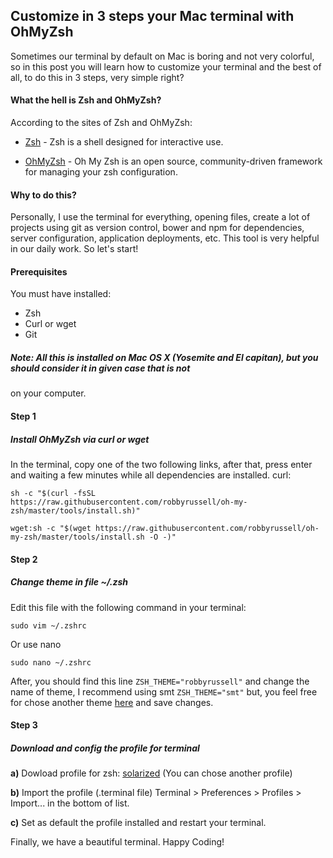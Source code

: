 ## Customize in 3 steps your Mac terminal with OhMyZsh

Sometimes our terminal by default on Mac is boring and not very colorful, so in this post you will learn how to customize 
your terminal and the best of all, to do this in 3 steps, very simple right?

#### What the hell is Zsh and OhMyZsh?

According to the sites of Zsh and OhMyZsh: 

* [Zsh](http://www.zsh.org/) - Zsh is a shell designed for interactive use.

* [OhMyZsh](https://github.com/robbyrussell/oh-my-zsh) - Oh My Zsh is an open source, community-driven framework for 
managing your zsh configuration.

#### Why to do this?

Personally, I use the terminal for everything, opening files, create a lot of projects using git as version control, 
bower and npm for dependencies, server configuration, application deployments, etc. This tool is very helpful in our 
daily work. So let's start!

#### Prerequisites

You must have installed:
* Zsh
* Curl or wget
* Git

##### Note: All this is installed on Mac OS X (Yosemite and El capitan), but you should consider it in given case that is not 
on your computer.

#### Step 1

##### Install OhMyZsh via curl or wget

In the terminal, copy one of the two following links, after that, press enter and waiting a few minutes while all 
dependencies are installed.
curl:

```sh -c "$(curl -fsSL  https://raw.githubusercontent.com/robbyrussell/oh-my-zsh/master/tools/install.sh)"```


```wget:sh -c "$(wget https://raw.githubusercontent.com/robbyrussell/oh-my-zsh/master/tools/install.sh -O -)"```

#### Step 2

##### Change theme in file ~/.zsh

Edit this file with the following command in your terminal:

```sudo vim ~/.zshrc```

Or use nano

```sudo nano ~/.zshrc```

After, you should find this line `ZSH_THEME="robbyrussell"` and change the name of theme, 
I recommend using smt `ZSH_THEME="smt"` but, you feel free for chose another theme 
[here](https://github.com/robbyrussell/oh-my-zsh/wiki/External-themes) and save changes.

#### Step 3 

##### Download and config the profile for terminal

**a)** Dowload profile for zsh: [solarized](https://github.com/tomislav/osx-terminal.app-colors-solarized)  (You can chose another profile)

**b)** Import the profile (.terminal file) Terminal > Preferences > Profiles > Import... in the bottom of list.

**c)** Set as default the profile installed and restart your terminal.


Finally, we have a beautiful terminal. Happy Coding!
